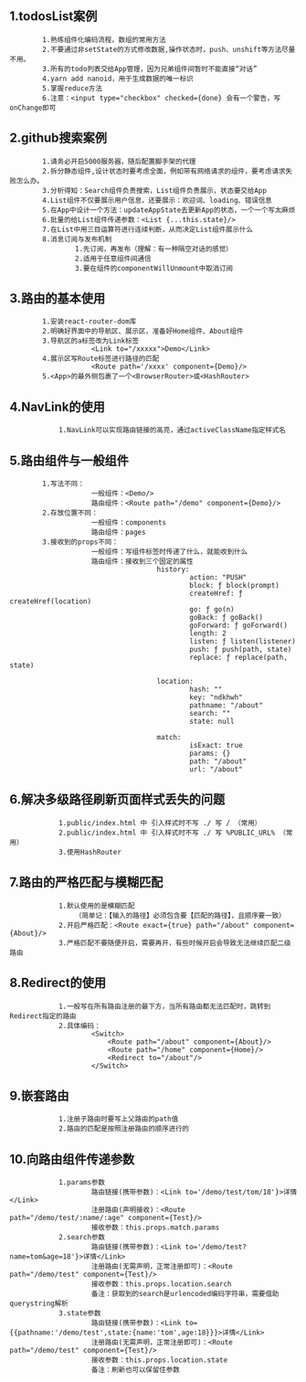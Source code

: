 ## 1.todosList案例
			1.熟练组件化编码流程，数组的常用方法
			2.不要通过非setState的方式修改数据,操作状态时，push、unshift等方法尽量不用。
			3.所有的todo列表交给App管理，因为兄弟组件间暂时不能直接“对话”
			4.yarn add nanoid，用于生成数据的唯一标识
			5.掌握reduce方法
			6.注意：<input type="checkbox" checked={done} 会有一个警告，写onChange即可

## 2.github搜索案例
			1.请务必开启5000服务器，随后配置脚手架的代理
			2.拆分静态组件,设计状态时要考虑全面，例如带有网络请求的组件，要考虑请求失败怎么办。
			3.分析得知：Search组件负责搜索，List组件负责展示，状态要交给App
			4.List组件不仅要展示用户信息，还要展示：欢迎词、loading、错误信息
			5.在App中设计一个方法：updateAppState去更新App的状态，一个一个写太麻烦
			6.批量的给List组件传递参数：<List {...this.state}/>
			7.在List中用三目运算符进行连续判断，从而决定List组件展示什么
			8.消息订阅与发布机制
					1.先订阅，再发布（理解：有一种隔空对话的感觉）
					2.适用于任意组件间通信
					3.要在组件的componentWillUnmount中取消订阅

		
## 3.路由的基本使用
			1.安装react-router-dom库
			2.明确好界面中的导航区、展示区，准备好Home组件、About组件
			3.导航区的a标签改为Link标签
						<Link to="/xxxxx">Demo</Link>
			4.展示区写Route标签进行路径的匹配
						<Route path='/xxxx' component={Demo}/>
			5.<App>的最外侧包裹了一个<BrowserRouter>或<HashRouter>

## 4.NavLink的使用
				1.NavLink可以实现路由链接的高亮，通过activeClassName指定样式名

## 5.路由组件与一般组件
			1.写法不同：
						一般组件：<Demo/>
						路由组件：<Route path="/demo" component={Demo}/>
			2.存放位置不同：
						一般组件：components
						路由组件：pages
			3.接收到的props不同：
						一般组件：写组件标签时传递了什么，就能收到什么
						路由组件：接收到三个固定的属性
										history:
												action: "PUSH"
												block: ƒ block(prompt)
												createHref: ƒ createHref(location)
												go: ƒ go(n)
												goBack: ƒ goBack()
												goForward: ƒ goForward()
												length: 2
												listen: ƒ listen(listener)
												push: ƒ push(path, state)
												replace: ƒ replace(path, state)

										location:
												hash: ""
												key: "ndkhwh"
												pathname: "/about"
												search: ""
												state: null

										match:
												isExact: true
												params: {}
												path: "/about"
												url: "/about"
												
## 6.解决多级路径刷新页面样式丢失的问题
				1.public/index.html 中 引入样式时不写 ./ 写 / （常用）
				2.public/index.html 中 引入样式时不写 ./ 写 %PUBLIC_URL% （常用）
				3.使用HashRouter

## 7.路由的严格匹配与模糊匹配
				1.默认使用的是模糊匹配
					（简单记：【输入的路径】必须包含要【匹配的路径】，且顺序要一致）
				2.开启严格匹配：<Route exact={true} path="/about" component={About}/>
				3.严格匹配不要随便开启，需要再开，有些时候开启会导致无法继续匹配二级路由

## 8.Redirect的使用	
				1.一般写在所有路由注册的最下方，当所有路由都无法匹配时，跳转到Redirect指定的路由
				2.具体编码：
						<Switch>
							<Route path="/about" component={About}/>
							<Route path="/home" component={Home}/>
							<Redirect to="/about"/>
						</Switch>

## 9.嵌套路由
				1.注册子路由时要写上父路由的path值
				2.路由的匹配是按照注册路由的顺序进行的

## 10.向路由组件传递参数
				1.params参数
						路由链接(携带参数)：<Link to='/demo/test/tom/18'}>详情</Link>
						注册路由(声明接收)：<Route path="/demo/test/:name/:age" component={Test}/>
						接收参数：this.props.match.params
				2.search参数
						路由链接(携带参数)：<Link to='/demo/test?name=tom&age=18'}>详情</Link>
						注册路由(无需声明，正常注册即可)：<Route path="/demo/test" component={Test}/>
						接收参数：this.props.location.search
						备注：获取到的search是urlencoded编码字符串，需要借助querystring解析
				3.state参数
						路由链接(携带参数)：<Link to={{pathname:'/demo/test',state:{name:'tom',age:18}}}>详情</Link>
						注册路由(无需声明，正常注册即可)：<Route path="/demo/test" component={Test}/>
						接收参数：this.props.location.state
						备注：刷新也可以保留住参数